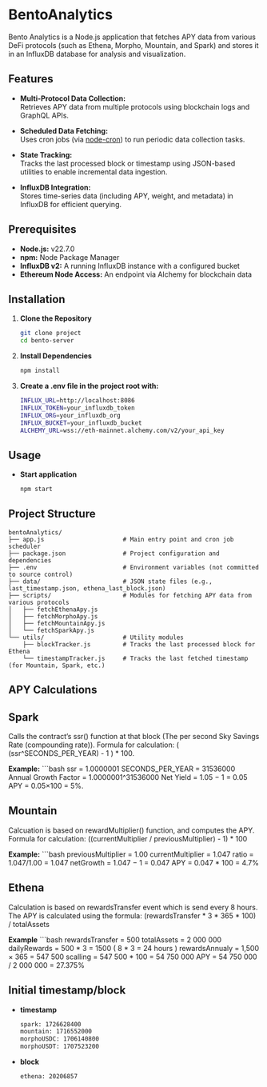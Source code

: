 # BentoAnalytics

Bento Analytics is a Node.js application that fetches APY data from various DeFi protocols (such as Ethena, Morpho, Mountain, and Spark) and stores it in an InfluxDB database for analysis and visualization.

## Features

- **Multi-Protocol Data Collection:**  
  Retrieves APY data from multiple protocols using blockchain logs and GraphQL APIs.
  
- **Scheduled Data Fetching:**  
  Uses cron jobs (via [node-cron](https://www.npmjs.com/package/node-cron)) to run periodic data collection tasks.
  
- **State Tracking:**  
  Tracks the last processed block or timestamp using JSON-based utilities to enable incremental data ingestion.
  
- **InfluxDB Integration:**  
  Stores time-series data (including APY, weight, and metadata) in InfluxDB for efficient querying.

## Prerequisites

- **Node.js:** v22.7.0 
- **npm:** Node Package Manager  
- **InfluxDB v2:** A running InfluxDB instance with a configured bucket  
- **Ethereum Node Access:** An endpoint via Alchemy for blockchain data

## Installation

1. **Clone the Repository**
   ```bash
   git clone project
   cd bento-server

2. **Install Dependencies**
   ```bash
   npm install

3. **Create a .env file in the project root with:**
   ```bash
   INFLUX_URL=http://localhost:8086
   INFLUX_TOKEN=your_influxdb_token
   INFLUX_ORG=your_influxdb_org
   INFLUX_BUCKET=your_influxdb_bucket
   ALCHEMY_URL=wss://eth-mainnet.alchemy.com/v2/your_api_key

## Usage

- **Start application**
   ```bash
   npm start

## Project Structure
    bentoAnalytics/
    ├── app.js                      # Main entry point and cron job scheduler
    ├── package.json                # Project configuration and dependencies
    ├── .env                        # Environment variables (not committed to source control)
    ├── data/                       # JSON state files (e.g., last_timestamp.json, ethena_last_block.json)
    ├── scripts/                    # Modules for fetching APY data from various protocols
    │   ├── fetchEthenaApy.js
    │   ├── fetchMorphoApy.js
    │   ├── fetchMountainApy.js
    │   └── fetchSparkApy.js
    └── utils/                      # Utility modules
        ├── blockTracker.js         # Tracks the last processed block for Ethena
        └── timestampTracker.js     # Tracks the last fetched timestamp (for Mountain, Spark, etc.)

## APY Calculations

## Spark
Calls the contract’s ssr() function at that block (The per second Sky Savings Rate (compounding rate)).
Formula for calculation: ( (ssr^SECONDS_PER_YEAR) - 1 ) * 100. 

**Example:**
    ```bash
    ssr = 1.0000001
    SECONDS_PER_YEAR = 31536000
    Annual Growth Factor = 1.0000001^31536000
    Net Yield = 1.05 − 1 = 0.05
    APY = 0.05×100 = 5%.

## Mountain
Calcuation is based on rewardMultiplier() function, and computes the APY.
Formula for calculation: ((currentMultiplier / previousMultiplier) - 1) * 100

**Example:**
    ```bash
    previousMultiplier = 1.00 
    currentMultiplier = 1.047
    ratio = 1.047/1.00 = 1.047
    netGrowth = 1.047 − 1 = 0.047
    APY = 0.047 * 100 = 4.7%

## Ethena
Calculation is based on rewardsTransfer event which is send every 8 hours.
The APY is calculated using the formula:
(rewardsTransfer * 3 * 365 * 100) / totalAssets

**Example**
    ```bash
    rewardsTransfer = 500
    totalAssets = 2 000 000
    dailyRewards = 500 * 3 = 1500 ( 8 * 3 = 24 hours )
    rewardsAnnualy = 1,500 × 365 = 547 500
    scalling = 547 500 * 100 = 54 750 000
    APY = 54 750 000 / 2 000 000 = 27.375%


## Initial timestamp/block

- **timestamp**
   ```bash
   spark: 1726628400
   mountain: 1716552000
   morphoUSDC: 1706140800
   morphoUSDT: 1707523200

- **block**
   ```bash
   ethena: 20206857